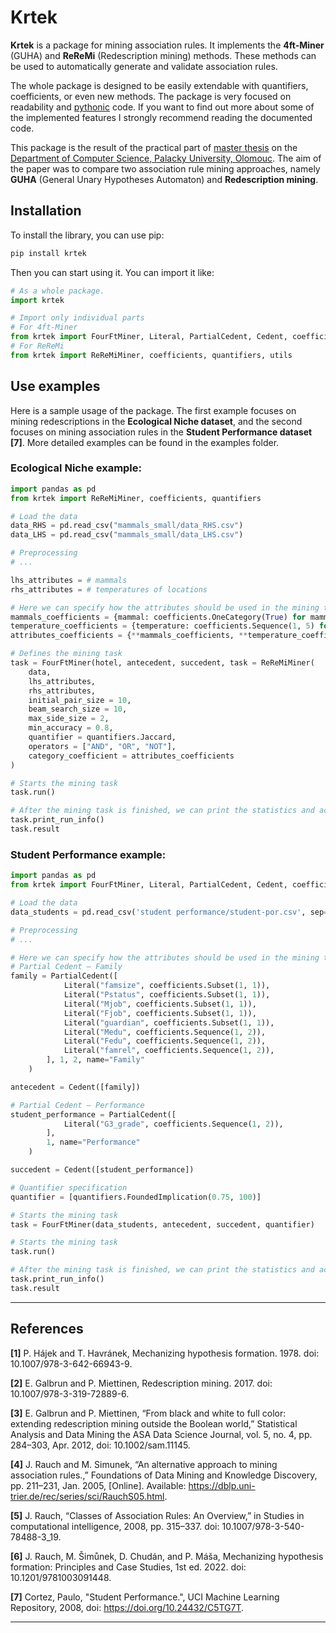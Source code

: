 # Krtek

**Krtek** is a package for mining association rules. It implements the **4ft-Miner** (GUHA) and **ReReMi** (Redescription mining) methods. These methods can be used to automatically generate and validate association rules.

The whole package is designed to be easily extendable with quantifiers, coefficients, or even new methods. The package is very focused on readability and [pythonic](https://peps.python.org/pep-0008/) code. If you want to find out more about some of the implemented features I strongly recommend reading the documented code.

This package is the result of the practical part of [master thesis](https://stag.upol.cz/StagPortletsJSR168/CleanUrl?urlid=prohlizeni-prace-detail&praceIdno=295310) on the [Department of Computer Science, Palacky University, Olomouc](https://www.inf.upol.cz). The aim of the paper was to compare two association rule mining approaches, namely **GUHA** (General Unary Hypotheses Automaton) and **Redescription mining**.

## Installation

To install the library, you can use pip:

```sh
pip install krtek
```

Then you can start using it. You can import it like:

``` python
# As a whole package.
import krtek

# Import only individual parts
# For 4ft-Miner
from krtek import FourFtMiner, Literal, PartialCedent, Cedent, coefficients, quantifiers, utils
# For ReReMi
from krtek import ReReMiMiner, coefficients, quantifiers, utils
```

## Use examples

Here is a sample usage of the package. The first example focuses on mining redescriptions in the **Ecological Niche dataset**, and the second focuses on mining association rules in the **Student Performance dataset** **[7]**. More detailed examples can be found in the examples folder.

### Ecological Niche example:

```python
import pandas as pd
from krtek import ReReMiMiner, coefficients, quantifiers

# Load the data
data_RHS = pd.read_csv("mammals_small/data_RHS.csv")
data_LHS = pd.read_csv("mammals_small/data_LHS.csv")

# Preprocessing
# ...

lhs_attributes = # mammals
rhs_attributes = # temperatures of locations

# Here we can specify how the attributes should be used in the mining task
mammals_coefficients = {mammal: coefficients.OneCategory(True) for mammal in lhs_attributes}
temperature_coefficients = {temperature: coefficients.Sequence(1, 5) for temperature in rhs_attributes}
attributes_coefficients = {**mammals_coefficients, **temperature_coefficients}

# Defines the mining task
task = FourFtMiner(hotel, antecedent, succedent, task = ReReMiMiner(
    data,
    lhs_attributes,
    rhs_attributes,
    initial_pair_size = 10,
    beam_search_size = 10,
    max_side_size = 2,
    min_accuracy = 0.8,
    quantifier = quantifiers.Jaccard,
    operators = ["AND", "OR", "NOT"],
    category_coefficient = attributes_coefficients
)

# Starts the mining task
task.run()

# After the mining task is finished, we can print the statistics and access the results
task.print_run_info()
task.result
```

### Student Performance example:

```python
import pandas as pd
from krtek import FourFtMiner, Literal, PartialCedent, Cedent, coefficients, quantifiers

# Load the data
data_students = pd.read_csv('student performance/student-por.csv', sep=';')

# Preprocessing
# ...

# Here we can specify how the attributes should be used in the mining task
# Partial Cedent – Family
family = PartialCedent([
            Literal("famsize", coefficients.Subset(1, 1)),
            Literal("Pstatus", coefficients.Subset(1, 1)),
            Literal("Mjob", coefficients.Subset(1, 1)),
            Literal("Fjob", coefficients.Subset(1, 1)),
            Literal("guardian", coefficients.Subset(1, 1)),
            Literal("Medu", coefficients.Sequence(1, 2)),
            Literal("Fedu", coefficients.Sequence(1, 2)),
            Literal("famrel", coefficients.Sequence(1, 2)),
        ], 1, 2, name="Family"
    )

antecedent = Cedent([family])

# Partial Cedent – Performance
student_performance = PartialCedent([
            Literal("G3_grade", coefficients.Sequence(1, 2)),
        ],
        1, name="Performance"
    )

succedent = Cedent([student_performance])

# Quantifier specification
quantifier = [quantifiers.FoundedImplication(0.75, 100)]

# Starts the mining task
task = FourFtMiner(data_students, antecedent, succedent, quantifier)

# Starts the mining task
task.run()

# After the mining task is finished, we can print the statistics and access the results
task.print_run_info()
task.result
```

---

## References

**[1]** P. Hájek and T. Havránek, Mechanizing hypothesis formation. 1978. doi: 10.1007/978-3-642-66943-9.

**[2]** E. Galbrun and P. Miettinen, Redescription mining. 2017. doi: 10.1007/978-3-319-72889-6.

**[3]** E. Galbrun and P. Miettinen, “From black and white to full color: extending redescription mining outside the Boolean world,” Statistical Analysis and Data Mining the ASA Data Science Journal, vol. 5, no. 4, pp. 284–303, Apr. 2012, doi: 10.1002/sam.11145.

**[4]** J. Rauch and M. Simunek, “An alternative approach to mining association rules.,” Foundations of Data Mining and Knowledge Discovery, pp. 211–231, Jan. 2005, [Online]. Available: https://dblp.uni-trier.de/rec/series/sci/RauchS05.html.

**[5]** J. Rauch, “Classes of Association Rules: An Overview,” in Studies in computational intelligence, 2008, pp. 315–337. doi: 10.1007/978-3-540-78488-3_19.

**[6]** J. Rauch, M. Šimůnek, D. Chudán, and P. Máša, Mechanizing hypothesis formation: Principles and Case Studies, 1st ed. 2022. doi: 10.1201/9781003091448.

**[7]** Cortez, Paulo, "Student Performance.", UCI Machine Learning Repository, 2008, doi: https://doi.org/10.24432/C5TG7T.

---